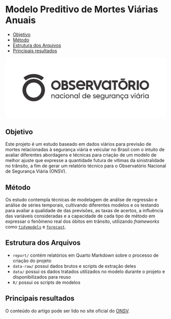# Modelo Preditivo de Mortes Viárias Anuais


- [Objetivo](#objetivo)
- [Método](#método)
- [Estrutura dos Arquivos](#estrutura-dos-arquivos)
- [Principais resultados](#principais-resultados)

<p align="center">
  <img src="figures/onsv.png"/>
</p>

## Objetivo

Este projeto é um estudo baseado em dados viários para previsão de
mortes relacionadas à segurança viária e veicular no Brasil com o
intuito de avaliar diferentes abordagens e técnicas para criação de um
modelo de melhor ajuste que expresse a quantidade futura de vítimas da
sinistralidade no trânsito, a fim de gerar um relatório técnico para o
Observatório Nacional de Segurança Viária (ONSV).

## Método

Os estudo contempla técnicas de modelagem de análise de regressão e
análise de séries temporais, cultivando diferentes modelos e os testando
para avaliar a qualidade de das previsões, as taxas de acertos, a
influência das variáveis consideradas e a capacidade de cada tipo de
método em expressar o fenômeno real dos óbitos em trânsito, utilizando
*frameworks* como
[`tidymodels`](https://github.com/tidymodels/tidymodels) e
[`forecast`](https://github.com/robjhyndman/forecast).

## Estrutura dos Arquivos

- `report/` contém relatórios em Quarto Markdown sobre o processo de
  criação do projeto
- `data-raw/` possui dados brutos e scripts de extração deles
- `data/` possui os dados tratados utilizados no modelo durante o
  projeto e disponibilizados para reuso
- `R/` possui os scripts de modelos

## Principais resultados

O conteúdo do artigo pode ser lido no site oficial do
[ONSV](https://www.onsv.org.br/).
